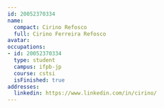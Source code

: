 ```yaml
---
id: 20052370334
name:
  compact: Cirino Refosco
  full: Cirino Ferreira Refosco
avatar:
occupations:
- id: 20052370334
  type: student
  campus: ifpb-jp
  course: cstsi
  isFinished: true
addresses:
  linkedin: https://www.linkedin.com/in/cirino/
---
```

